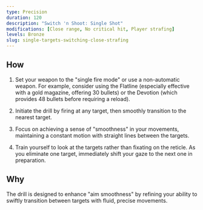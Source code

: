 ```yaml
---
type: Precision
duration: 120
description: "Switch 'n Shoot: Single Shot"
modifications: [Close range, No critical hit, Player strafing]
levels: Bronze
slug: single-targets-switching-close-strafing
---
```


## How

1. Set your weapon to the "single fire mode" or use a non-automatic weapon. For example, consider using the Flatline (especially effective with a gold magazine, offering 30 bullets) or the Devotion (which provides 48 bullets before requiring a reload).

2. Initiate the drill by firing at any target, then smoothly transition to the nearest target.

3. Focus on achieving a sense of "smoothness" in your movements, maintaining a constant motion with straight lines between the targets.

4. Train yourself to look at the targets rather than fixating on the reticle. As you eliminate one target, immediately shift your gaze to the next one in preparation.

## Why

The drill is designed to enhance "aim smoothness" by refining your ability to swiftly transition between targets with fluid, precise movements.
